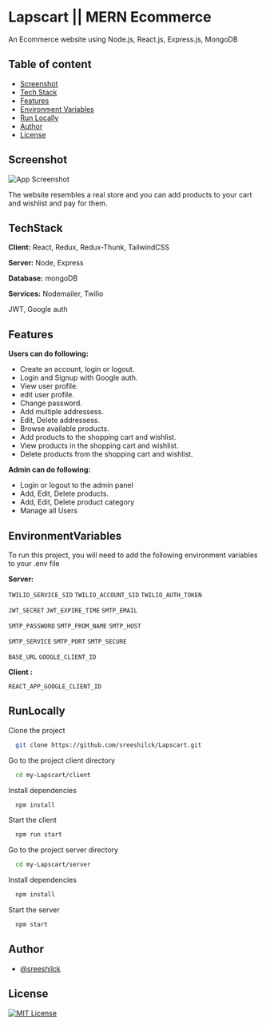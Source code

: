 
# Lapscart || MERN Ecommerce

An Ecommerce website using Node.js, React.js, Express.js, MongoDB


## Table of content
 - [Screenshot](#Screenshot)
 - [Tech Stack](#TechStack)
 - [Features](#Features)
 - [Environment Variables](#EnvironmentVariables)
 - [Run Locally](#RunLocally)
 - [Author](#Author)
 - [License](#License)



## Screenshot

![App Screenshot](https://user-images.githubusercontent.com/102411922/190291463-4d755676-b7a3-4f25-bba5-aa3adf459e3f.png)

The website resembles a real store and you can add products to your cart and wishlist and pay for them.

## TechStack

**Client:** React, Redux, Redux-Thunk, TailwindCSS

**Server:** Node, Express

**Database:** mongoDB

**Services:** Nodemailer, Twilio

JWT, Google auth



## Features
**Users can do following:**

- Create an account, login or logout.
- Login and Signup with Google auth.
- View user profile.
- edit user profile.
- Change password.
- Add multiple addressess.
- Edit, Delete addressess.
- Browse available products.
- Add products to the shopping cart and wishlist.
- View products in the shopping cart and wishlist.
- Delete products from the shopping cart and wishlist.




**Admin can do following:**

- Login or logout to the admin panel
- Add, Edit, Delete products.
- Add, Edit, Delete product category
- Manage all Users




## EnvironmentVariables

To run this project, you will need to add the following environment variables to your .env file

**Server:**

`TWILIO_SERVICE_SID`
`TWILIO_ACCOUNT_SID`
`TWILIO_AUTH_TOKEN`

`JWT_SECRET`
`JWT_EXPIRE_TIME`
`SMTP_EMAIL`

`SMTP_PASSWORD`
`SMTP_FROM_NAME`
`SMTP_HOST`

`SMTP_SERVICE`
`SMTP_PORT`
`SMTP_SECURE`

`BASE_URL`
`GOOGLE_CLIENT_ID`

**Client :**

`REACT_APP_GOOGLE_CLIENT_ID`

## RunLocally

Clone the project

```bash
  git clone https://github.com/sreeshilck/Lapscart.git
```

Go to the project client directory

```bash
  cd my-Lapscart/client
```

Install dependencies

```bash
  npm install
```

Start the client

```bash
  npm run start
```


Go to the project server directory

```bash
  cd my-Lapscart/server
```

Install dependencies

```bash
  npm install
```

Start the server

```bash
  npm start
```

## Author

- [@sreeshilck](https://github.com/sreeshilck)


## License

[![MIT License](https://img.shields.io/badge/License-MIT-green.svg)](https://choosealicense.com/licenses/mit/)

